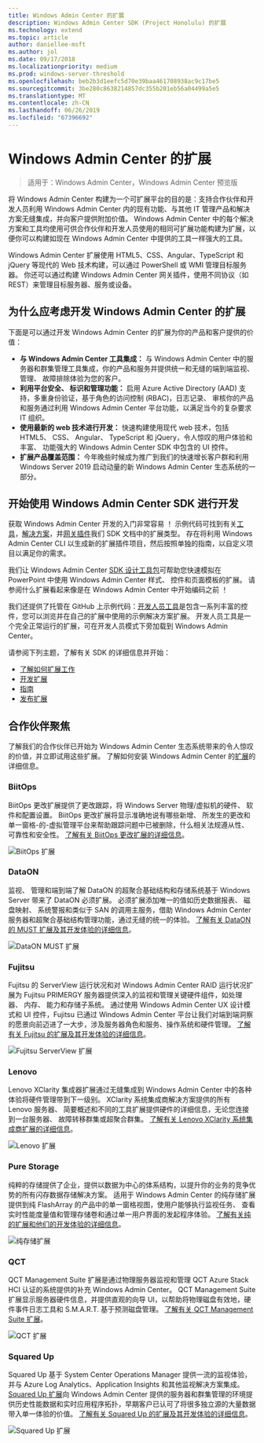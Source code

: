 ```yaml
---
title: Windows Admin Center 的扩展
description: Windows Admin Center SDK (Project Honolulu) 的扩展
ms.technology: extend
ms.topic: article
author: daniellee-msft
ms.author: jol
ms.date: 09/17/2018
ms.localizationpriority: medium
ms.prod: windows-server-threshold
ms.openlocfilehash: beb2b3d1eefc5d70e39baa461708938ac9c17be5
ms.sourcegitcommit: 3be280c8638214857dc355b201eb56a04499a5e5
ms.translationtype: MT
ms.contentlocale: zh-CN
ms.lasthandoff: 06/26/2019
ms.locfileid: "67396692"
---
```

# <a name="extensions-for-windows-admin-center"></a>Windows Admin Center 的扩展

>适用于：Windows Admin Center，Windows Admin Center 预览版

将 Windows Admin Center 构建为一个可扩展平台的目的是：支持合作伙伴和开发人员利用 Windows Admin Center 内的现有功能、与其他 IT 管理产品和解决方案无缝集成，并向客户提供附加价值。 Windows Admin Center 中的每个解决方案和工具均使用可供合作伙伴和开发人员使用的相同可扩展功能构建为扩展，以便你可以构建如现在 Windows Admin Center 中提供的工具一样强大的工具。

Windows Admin Center 扩展使用 HTML5、CSS、Angular、TypeScript 和 jQuery 等现代的 Web 技术构建，可以通过 PowerShell 或 WMI 管理目标服务器。 你还可以通过构建 Windows Admin Center 网关插件，使用不同协议（如 REST）来管理目标服务器、服务或设备。

## <a name="why-you-should-consider-developing-an-extension-for-windows-admin-center"></a>为什么应考虑开发 Windows Admin Center 的扩展

下面是可以通过开发 Windows Admin Center 的扩展为你的产品和客户提供的价值：

- **与 Windows Admin Center 工具集成：** 与 Windows Admin Center 中的服务器和群集管理工具集成，你的产品和服务并提供统一和无缝的端到端监视、 管理、 故障排除体验为您的客户。
- **利用平台安全、 标识和管理功能：** 启用 Azure Active Directory (AAD) 支持，多重身份验证，基于角色的访问控制 (RBAC)，日志记录、 审核你的产品和服务通过利用 Windows Admin Center 平台功能，以满足当今的复杂要求IT 组织。
- **使用最新的 web 技术进行开发：** 快速构建使用现代 web 技术，包括 HTML5、 CSS、 Angular、 TypeScript 和 jQuery，令人惊叹的用户体验和丰富、 功能强大的 Windows Admin Center SDK 中包含的 UI 控件。
- **扩展产品覆盖范围：** 今年晚些时候成为推广到我们的快速增长客户群和利用 Windows Server 2019 启动动量的新 Windows Admin Center 生态系统的一部分。

## <a name="start-developing-with-the-windows-admin-center-sdk"></a>开始使用 Windows Admin Center SDK 进行开发

获取 Windows Admin Center 开发的入门非常容易 ！  示例代码可找到有关[工具](develop-tool.md)，[解决方案](develop-solution.md)，并[网关插件](develop-gateway-plugin.md)我们 SDK 文档中的扩展类型。 存在将利用 Windows Admin Center CLI 以生成新的扩展插件项目，然后按照单独的指南，以自定义项目以满足你的需求。

我们让 Windows Admin Center [SDK 设计工具包](https://github.com/Microsoft/windows-admin-center-sdk/blob/master/WindowsAdminCenterDesignToolkit.zip)可帮助您快速模拟在 PowerPoint 中使用 Windows Admin Center 样式、 控件和页面模板的扩展。 请参阅什么扩展看起来像是在 Windows Admin Center 中开始编码之前 ！

我们还提供了托管在 GitHub 上示例代码：[开发人员工具](https://aka.ms/wacsdk)是包含一系列丰富的控件，您可以浏览并在自己的扩展中使用的示例解决方案扩展。 开发人员工具是一个完全正常运行的扩展，可在开发人员模式下旁加载到 Windows Admin Center。

请参阅下列主题，了解有关 SDK 的详细信息并开始：

- [了解如何扩展工作](understand-extensions.md)
- [开发扩展](developing-extensions.md)
- [指南](guides.md)
- [发布扩展](publish-extensions.md)

## <a name="partner-spotlight"></a>合作伙伴聚焦

了解我们的合作伙伴已开始为 Windows Admin Center 生态系统带来的令人惊叹的价值，并立即试用这些扩展。 了解如何安装 Windows Admin Center 的[扩展](../configure/using-extensions.md)的详细信息。

### <a name="biitops"></a>BiitOps
BiitOps 更改扩展提供了更改跟踪，将 Windows Server 物理/虚拟机的硬件、 软件和配置设置。 BiitOps 更改扩展将显示准确地说有哪些新增、 所发生的更改和单一窗格-的-虚拟管理平台来帮助跟踪问题中已被删除，什么相关法规遵从性、 可靠性和安全性。 [了解有关 BiitOps 更改扩展的详细信息](case-studies/biitops.md)。

![BiitOps 扩展](../media/extensibility-overview/biitops-1.png)

### <a name="dataon"></a>DataON

监视、 管理和端到端了解 DataON 的超聚合基础结构和存储系统基于 Windows Server 带来了 DataON 必须扩展。 必须扩展添加唯一的值如历史数据报表、 磁盘映射、 系统警报和类似于 SAN 的调用主服务，借助 Windows Admin Center 服务器和超聚合基础结构管理功能，通过无缝的统一的体验。 [了解有关 DataON 的 MUST 扩展及其开发体验的详细信息](case-studies/dataon.md)。

![DataON MUST 扩展](../media/extensibility-overview/dataon-must-extension.png)

### <a name="fujitsu"></a>Fujitsu

Fujitsu 的 ServerView 运行状况和对 Windows Admin Center RAID 运行状况扩展为 Fujitsu PRIMERGY 服务器提供深入的监视和管理关键硬件组件，如处理器、 内存、 能力和存储子系统。 通过使用 Windows Admin Center UX 设计模式和 UI 控件，Fujitsu 已通过 Windows Admin Center 平台让我们对端到端洞察的愿景向前迈进了一大步，涉及服务器角色和服务、操作系统和硬件管理。 [了解有关 Fujitsu 的扩展及其开发体验的详细信息](case-studies/fujitsu.md)。

![Fujitsu ServerView 扩展](../media/extensibility-overview/fujitsu-serverview-extension.png)

### <a name="lenovo"></a>Lenovo

Lenovo XClarity 集成器扩展通过无缝集成到 Windows Admin Center 中的各种体验将硬件管理带到下一级别。 XClarity 系统集成商解决方案提供的所有 Lenovo 服务器、 简要概述和不同的工具扩展提供硬件的详细信息，无论您连接到一台服务器、 故障转移群集或超聚合群集。 [了解有关 Lenovo XClarity 系统集成商扩展的详细信息](case-studies/lenovo.md)。

![Lenovo 扩展](../media/extensibility-overview/lenovo-extension.png)

### <a name="pure-storage"></a>Pure Storage

纯粹的存储提供了企业，提供以数据为中心的体系结构，以提升你的业务的竞争优势的所有闪存数据存储解决方案。 适用于 Windows Admin Center 的纯存储扩展提供到纯 FlashArray 的产品中的单一窗格视图，使用户能够执行监视任务、 查看实时性能度量值和管理存储卷和通过单一用户界面的发起程序体验。 [了解有关纯的扩展和他们的开发体验的详细信息](case-studies/purestorage.md)。

![纯存储扩展](../media/extensibility-overview/purestorage-extension.png)

### <a name="qct"></a>QCT

QCT Management Suite 扩展是通过物理服务器监视和管理 QCT Azure Stack HCI 认证的系统提供的补充 Windows Admin Center。 QCT Management Suite 扩展显示服务器硬件信息，并提供直观的向导 UI，以帮助将物理磁盘有效地，硬件事件日志工具和 S.M.A.R.T. 基于预测磁盘管理。 [了解有关 QCT Management Suite 扩展](case-studies/qct.md)。

![QCT 扩展](../media/extensibility-overview/qct-extension.png)

### <a name="squared-up"></a>Squared Up

Squared Up 基于 System Center Operations Manager 提供一流的监视体验，并与 Azure Log Analytics、Application Insights 和其他监视解决方案集成。 [Squared Up 扩展](https://squaredup.com/product/honolulu/windows-admin-center-extension/?utm_source=microsoft-docs&utm_medium=public-relations&utm_campaign=honolulu)向 Windows Admin Center 提供的服务器和群集管理的环境提供历史性能数据和实时应用程序拓扑，早期客户已认可了将很多独立源的大量数据带入单一体验的价值。 [了解有关 Squared Up 的扩展及其开发体验的详细信息](case-studies/squared-up.md)。

![Squared Up 扩展](../media/extensibility-overview/squaredup-extension.png)